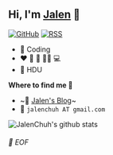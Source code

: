 ## Hi, I'm [Jalen](https://jalenz.cn) :wave:

[![GitHub](https://img.shields.io/badge/dynamic/json?logo=github&label=GitHub&labelColor=495867&color=495867&query=%24.data.totalSubs&url=https%3A%2F%2Fapi.spencerwoo.com%2Fsubstats%2F%3Fsource%3Dgithub%26queryKey%3Djalenzz&style=flat-square)](https://github.com/jalenzz)
[![RSS](https://img.shields.io/badge/dynamic/json?logo=rss&logoColor=white&label=RSS&labelColor=95B8D1&color=95B8D1&query=%24.data.totalSubs&url=https%3A%2F%2Fapi.spencerwoo.com%2Fsubstats%2F%3Fsource%3Dfeedly%257Cinoreader%257CfeedsPub%26queryKey%3Dhttps%3A%2F%2Fjalenz.cn%2Fatom.xml&style=flat-square)](https://jalenz.cn/)

- :telescope: Coding
- :heart: :ping_pong: :volleyball: :swimming_man: :computer:
- :school: HDU

**Where to find me :beers:**

- ~:memo: [Jalen's Blog](https://jalenz.cn)~
- :email: `jalenchuh AT gmail.com`

![JalenChuh's github stats](https://github-readme-stats.vercel.app/api/?username=jalenzz&show_icons=true&theme=dracula)

###### 💾 EOF
